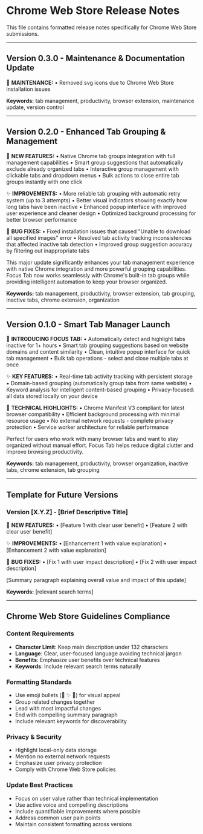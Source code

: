 # Chrome Web Store Release Notes

This file contains formatted release notes specifically for Chrome Web Store submissions.

---

## Version 0.3.0 - Maintenance & Documentation Update

🔧 **MAINTENANCE:**
• Removed svg icons due to Chrome Web Store installation issues

**Keywords:** tab management, productivity, browser extension, maintenance update, version control

---

## Version 0.2.0 - Enhanced Tab Grouping & Management

🚀 **NEW FEATURES:**
• Native Chrome tab groups integration with full management capabilities
• Smart group suggestions that automatically exclude already organized tabs
• Interactive group management with clickable tabs and dropdown menus
• Bulk actions to close entire tab groups instantly with one click

✨ **IMPROVEMENTS:**
• More reliable tab grouping with automatic retry system (up to 3 attempts)
• Better visual indicators showing exactly how long tabs have been inactive
• Enhanced popup interface with improved user experience and cleaner design
• Optimized background processing for better browser performance

🔧 **BUG FIXES:**
• Fixed installation issues that caused "Unable to download all specified images" error
• Resolved tab activity tracking inconsistencies that affected inactive tab detection
• Improved group suggestion accuracy by filtering out inappropriate tabs

This major update significantly enhances your tab management experience with native Chrome integration and more powerful grouping capabilities. Focus Tab now works seamlessly with Chrome's built-in tab groups while providing intelligent automation to keep your browser organized.

**Keywords:** tab management, productivity, browser extension, tab grouping, inactive tabs, chrome extension, organization

---

## Version 0.1.0 - Smart Tab Manager Launch

🚀 **INTRODUCING FOCUS TAB:**
• Automatically detect and highlight tabs inactive for 1+ hours
• Smart tab grouping suggestions based on website domains and content similarity
• Clean, intuitive popup interface for quick tab management
• Bulk tab operations - select and close multiple tabs at once

✨ **KEY FEATURES:**
• Real-time tab activity tracking with persistent storage
• Domain-based grouping (automatically group tabs from same website)
• Keyword analysis for intelligent content-based grouping
• Privacy-focused: all data stored locally on your device

🔧 **TECHNICAL HIGHLIGHTS:**
• Chrome Manifest V3 compliant for latest browser compatibility
• Efficient background processing with minimal resource usage
• No external network requests - complete privacy protection
• Service worker architecture for reliable performance

Perfect for users who work with many browser tabs and want to stay organized without manual effort. Focus Tab helps reduce digital clutter and improve browsing productivity.

**Keywords:** tab management, productivity, browser organization, inactive tabs, chrome extension, tab grouping

---

## Template for Future Versions

### Version [X.Y.Z] - [Brief Descriptive Title]

🚀 **NEW FEATURES:**
• [Feature 1 with clear user benefit]
• [Feature 2 with clear user benefit]

✨ **IMPROVEMENTS:**
• [Enhancement 1 with value explanation]
• [Enhancement 2 with value explanation]

🔧 **BUG FIXES:**
• [Fix 1 with user impact description]
• [Fix 2 with user impact description]

[Summary paragraph explaining overall value and impact of this update]

**Keywords:** [relevant search terms]

---

## Chrome Web Store Guidelines Compliance

### Content Requirements
- **Character Limit**: Keep main description under 132 characters
- **Language**: Clear, user-focused language avoiding technical jargon
- **Benefits**: Emphasize user benefits over technical features
- **Keywords**: Include relevant search terms naturally

### Formatting Standards
- Use emoji bullets (🚀 ✨ 🔧) for visual appeal
- Group related changes together
- Lead with most impactful changes
- End with compelling summary paragraph
- Include relevant keywords for discoverability

### Privacy & Security
- Highlight local-only data storage
- Mention no external network requests
- Emphasize user privacy protection
- Comply with Chrome Web Store policies

### Update Best Practices
- Focus on user value rather than technical implementation
- Use active voice and compelling descriptions
- Include quantifiable improvements where possible
- Address common user pain points
- Maintain consistent formatting across versions